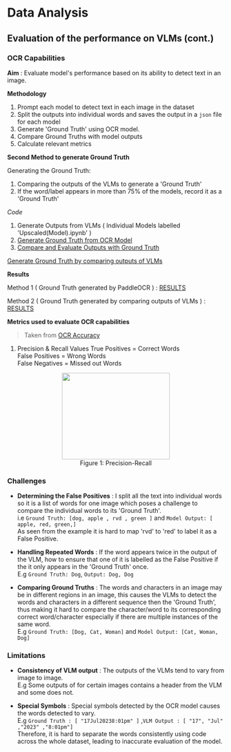 # Data Analysis

## Evaluation of the performance on VLMs (cont.)

### OCR Capabilities 

**Aim** : Evaluate model's performance based on its ability to detect text in an image. 

**Methodology** 

1. Prompt each model to detect text in each image in the dataset
2. Split the outputs into individual words and saves the output in a `json` file for each model
3. Generate 'Ground Truth' using OCR model.
4. Compare Ground Truths with model outputs
6. Calculate relevant metrics

**Second Method to generate Ground Truth**

Generating the Ground Truth:
   1. Comparing the outputs of the VLMs to generate a 'Ground Truth'
   2. If the word/label appears in more than 75% of the models, record it as a 'Ground Truth'

*Code*
1. Generate Outputs from VLMs ( Individual Models labelled 'Upscaled(Model).ipynb' )
2. [Generate Ground Truth from OCR Model](https://github.com/DCMZ88/internship/blob/main/Week%2011%20(Evaluation%20on%20OCR%20Tasks)/Codes/PaddleOCR.ipynb)
3. [Compare and Evaluate Outputs with Ground Truth](https://github.com/DCMZ88/internship/blob/main/Week%2011%20(Evaluation%20on%20OCR%20Tasks)/Codes/FinalEvaluation.ipynb)

[Generate Ground Truth by comparing outputs of VLMs](https://github.com/DCMZ88/internship/blob/main/Week%2011%20(Evaluation%20on%20OCR%20Tasks)/Codes/Consensus_Ground_Truth.ipynb)

**Results**

Method 1 ( Ground Truth generated by PaddleOCR ) : [RESULTS](https://github.com/DCMZ88/internship/blob/main/Week%2011%20(Evaluation%20on%20OCR%20Tasks)/Results(OCR%20Model)/README.md)

Method 2 ( Ground Truth generated by comparing outputs of VLMs ) : [RESULTS](https://github.com/DCMZ88/internship/blob/main/Week%2011%20(Evaluation%20on%20OCR%20Tasks)/Results(Compare)/README.md)

**Metrics used to evaluate OCR capabilities**

> Taken from [OCR Accuracy](https://www.docsumo.com/blogs/ocr/accuracy)

1. Precision & Recall Values 
   True Positives = Correct Words\
   False Positives = Wrong Words\
   False Negatives = Missed out Words

<p align="middle">
  <img src="https://assets-global.website-files.com/5d7b77b063a9066d83e1209c/639c3cc56bda8713d4a2f29c_precision-recall.webp" width=250, height=200>
  <br>Figure 1: Precision-Recall 


### Challenges
   - **Determining the False Positives** : I split all the text into individual words so it is a list of words for one image which poses a challenge to compare the individual words to its 'Ground Truth'.\
   i.e `Ground Truth: [dog, apple , rvd , green ]` and `Model Output: [ apple, red, green,]`\
As seen from the example it is hard to map 'rvd' to 'red' to label it as a False Positive.

   - **Handling Repeated Words** : If the word appears twice in the output of the VLM, how to ensure that one of it is labelled as the False Positive if the it only appears in the 'Ground Truth' once.\
     E.g `Ground Truth: Dog`, `Output: Dog, Dog`
   - **Comparing Ground Truths** : The words and characters in an image may be in different regions in an image, this causes the VLMs to detect the words and characters in a different sequence then the 'Ground Truth', thus making it hard to compare the character/word to its corresponding correct word/character especially if there are multiple instances of the same word.\
     E.g `Ground Truth: [Dog, Cat, Woman]` and `Model Output: [Cat, Woman, Dog]`     
### Limitations 

   - **Consistency of VLM output** : The outputs of the VLMs tend to vary from image to image.\
    E.g Some outputs of for certain images contains a header from the VLM and some does not.

   - **Special Symbols** : Special symbols detected by the OCR model causes the words detected to vary.\
    E.g `Ground Truth : [ "17Jul20238:01pm" ]` ,`VLM Output : [ "17", "Jul" ,"2023" ,"8:01pm"]`\
    Therefore, it is hard to separate the words consistently using code across the whole dataset, leading to inaccurate evaluation of the model.
